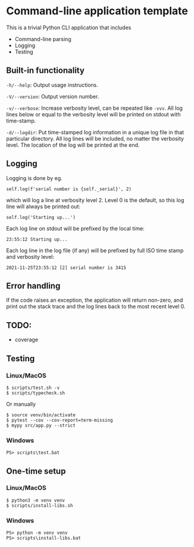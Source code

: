 # Command-line application template

This is a trivial Python CLI application that includes

- Command-line parsing
- Logging
- Testing

## Built-in functionality

`-h/--help`: Output usage instructions.

`-V/--version`: Output version number.

`-v/--verbose`: Increase verbosity level, can be repeated like `-vvv`.  All log lines below or equal to the verbosity level will be printed on stdout with time-stamp.

`-d/--logdir`: Put time-stamped log information in a unique log file in that particular directory.  All log lines will be included, no matter the verbosity level.  The location of the log will be printed at the end.

## Logging

Logging is done by eg.

    self.log(f'serial number is {self._serial}', 2)

which will log a line at verbosity level 2.  Level 0 is the default, so this log line will always be printed out:

    self.log('Starting up...')

Each log line on stdout will be prefixed by the local time:

    23:55:12 Starting up...

Each log line in the log file (if any) will be prefixed by full ISO time stamp and verbosity level:

    2021-11-25T23:55:12 [2] serial number is 3415

## Error handling

If the code raises an exception, the application will return non-zero, and print out the stack trace and the log lines back to the most recent level 0.

## TODO:

- coverage

## Testing

### Linux/MacOS

    $ scripts/test.sh -v
    $ scripts/typecheck.sh

Or manually

    $ source venv/bin/activate
    $ pytest --cov --cov-report=term-missing
    $ mypy src/app.py --strict

### Windows

    PS> scripts\test.bat

## One-time setup

### Linux/MacOS

    $ python3 -m venv venv
    $ scripts/install-libs.sh

### Windows

    PS> python -m venv venv
    PS> scripts\install-libs.bat
